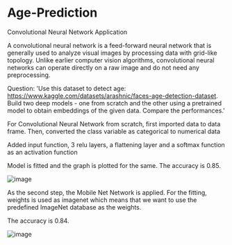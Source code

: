 # Age-Prediction
Convolutional Neural Network Application

A convolutional neural network is a feed-forward neural network that is generally used to analyze visual images by processing data with grid-like topology.
Unlike earlier computer vision algorithms, convolutional neural networks can operate directly on a raw image and do not need any preprocessing.

Question: 'Use this dataset to detect age: https://www.kaggle.com/datasets/arashnic/faces-age-detection-dataset. Build two deep models - one from scratch and the other using a pretrained model to obtain embeddings of the given data. Compare the performances.'

For Convolutional Neural Network from scratch, first imported data to data frame.
Then, converted the class variable as categorical to numerical data

Added input function, 3 relu layers, a flattening layer and a softmax function as an activation function

Model is fitted and the graph is plotted for the same.
The accuracy is 0.85.

![image](https://user-images.githubusercontent.com/114314499/219900667-0e430b48-51ee-48fe-b27c-8d7f788cb18e.png)


As the second step, the Mobile Net Network is applied.
For the fitting, weights is used as imagenet which means that we want to use the predefined ImageNet database as the weights.

The accuracy is 0.84.

![image](https://user-images.githubusercontent.com/114314499/219900646-a4df1c82-5770-4344-87c6-26ae4087f38e.png)


